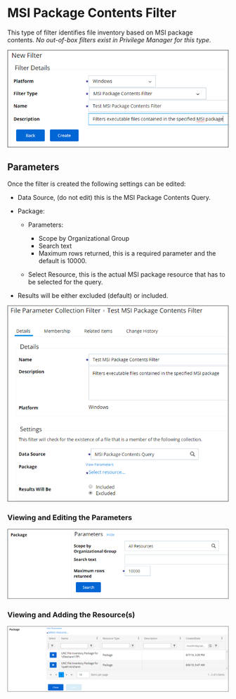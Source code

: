 [title]: # (MSI Package Contents)
[tags]: # (filter types)
[priority]: # (2)
# MSI Package Contents Filter

This type of filter identifies file inventory based on MSI package contents. *No out-of-box filters exist in Privilege Manager for this type*.

![New MSI Package Contents Filter](images/msi/msi-pack-1.png)

## Parameters

Once the filter is created the following settings can be edited:

* Data Source, (do not edit) this is the MSI Package Contents Query.
* Package:

  * Parameters:

    * Scope by Organizational Group
    * Search text
    * Maximum rows returned, this is a required parameter and the default is 10000.
  * Select Resource, this is the actual MSI package resource that has to be selected for the query.
* Results will be either excluded (default) or included.

![Edit the MSI Package Contents Filter](images/msi/msi-pack-2.png)

### Viewing and Editing the Parameters

![Edit the parameters of the MSI Package Contents Filter](images/msi/msi-pack-3.png)

### Viewing and Adding the Resource(s)

![Selecting the MSI Resource for the MSI Package Contents Filter](images/msi/msi-pack-4.png)
